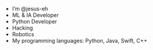 - I’m @jesus-eh
- ML & IA Developer
- Python Developer
- Hacking
- Robotics
- My programming languages: Python, Java, Swift, C++

<!---
jesus-eh/jesus-eh is a ✨ special ✨ repository because its `README.md` (this file) appears on your GitHub profile.
You can click the Preview link to take a look at your changes.
--->
